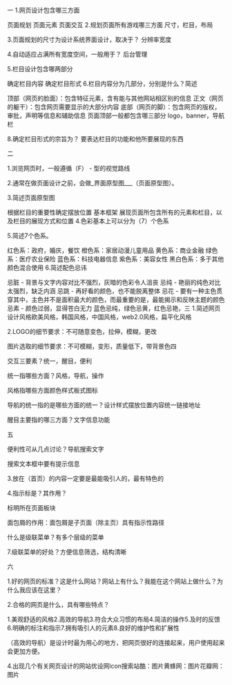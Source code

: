 一
1.网页设计包含哪三方面

页面规划
页面元素
页面交互
2.规划页面所有游戏哪三方面
尺寸，栏目，布局

3.页面规划的尺寸为设计系统界面设计，取决于？
分辨率宽度

4.自动适应占满所有宽度空间，一般用于？
后台管理

5.栏目设计包含哪两部分

确定栏目内容
确定栏目形式
6.栏目内容分为几部分，分别是什么？简述

顶部（网页的脸面）：包含特征元素，含有能与其他网站相区别的信息
正文（网页的躯干）：包含网页需要显示的大部分内容
底部（网页的脚）：包含网页的版权，审批，声明等信息和辅助信息
页面顶部一般都包含哪三部分
logo，banner，导航栏

8.确定栏目形式的宗旨为？
要表达栏目的功能和他所要展现的东西

二

1.浏览网页时，一般遵循（F） - 型的视觉路线

2.通常在做页面设计之前，会做_界面原型图___（页面原型图）。

3.简述页面原型图

根据栏目的重要性确定摆放位置
基本框架
展现页面所包含所有的元素和栏目，以及栏目的展现方式和位置
4.色彩基本上可以分为（7）个色系

5.简述7个色系。

红色系：政府，婚庆，餐饮
橙色系：家居动漫儿童用品
黄色系：商业金融
绿色系：医疗农业保险
蓝色系：科技电器信息
紫色系：美容女性
黑白色系：多于其他颜色混合使用
6.简述配色忌讳

忌脏 - 背景与文字内容对比不强烈，灰暗的色彩令人沮丧
忌纯 - 艳丽的纯色对比太强烈，缺乏内涵
忌跳 - 再好看的颜色，也不能脱离整体
忌花 - 要有一种主色贯穿其中，主色并不是面积最大的颜色，而最重要的是，最能揭示和反映主题的颜色
忌素 - 颜色过弱，显得苍白无力
蓝色忌纯，绿色忌黄，红色忌艳，三
1.简述网页设计风格欧美风格，韩国风格，中国风格，web2.0风格，扁平化风格

2.LOGO的细节要求：不可随意变色，拉伸，模糊，更改

图片选取的细节要求：不可模糊，变形，质量低下，带背景色四

交互三要素？统一，醒目，便利

统一指哪些方面？风格，导航，操作

风格指哪些方面颜色样式板式图标

导航的统一指的是哪些方面的统一？设计样式摆放位置内容统一链接地址

醒目主要指的哪三方面？文字信息功能

五

便利性可从几点讨论？导航搜索文字

搜索文本框中要有提示信息

3.放在（首页）的内容一定要是最能吸引人的，最有特色的

4.指示标是？其作用？

标明所在页面板块

面包屑的作用：面包屑是子页面（除主页）具有指示性路径

什么是级联菜单？有多个层级的菜单

7.级联菜单的好处？方便信息筛选，结构清晰

六

1.好的网页的标准？这是什么网站？网站上有什么？我能在这个网站上做什么？为什么我应该在这里？

2.合格的网页是什么，具有哪些特点？

1.美观舒适的风格2.高效的导航3.符合大众习惯的布局4.简洁的操作5.及时的反馈6.明确的标注和指示7.拥有吸引人的元素8.良好的维护性和扩展性

（高效的导航）是设计时最为用心的地方，把网页很好的连接起来，用户使用起来会更加方便。

4.出现几个有关网页设计的网站优设网lcon搜索站酷：图片黄蜂网：图片花瓣网：图片
